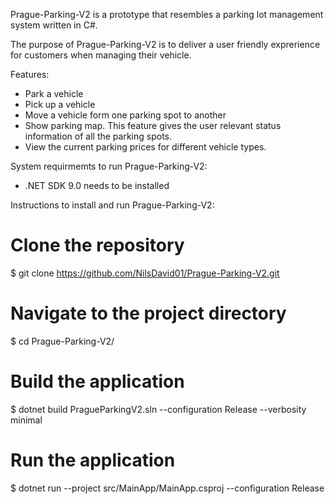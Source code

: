 Prague-Parking-V2 is a prototype that resembles a parking lot management system written in C#. 

The purpose of Prague-Parking-V2 is to deliver a user friendly exprerience for customers when managing their vehicle. 

Features: 
* Park a vehicle
* Pick up a vehicle
* Move a vehicle form one parking spot to another
* Show parking map. This feature gives the user relevant status information of all the parking spots.
* View the current parking prices for different vehicle types. 

System requirmemts to run Prague-Parking-V2:
* .NET SDK 9.0 needs to be installed

Instructions to install and run Prague-Parking-V2:
# Clone the repository
$ git clone https://github.com/NilsDavid01/Prague-Parking-V2.git

# Navigate to the project directory
$ cd Prague-Parking-V2/

# Build the application
$ dotnet build PragueParkingV2.sln --configuration Release --verbosity minimal

# Run the application
$ dotnet run --project src/MainApp/MainApp.csproj --configuration Release

